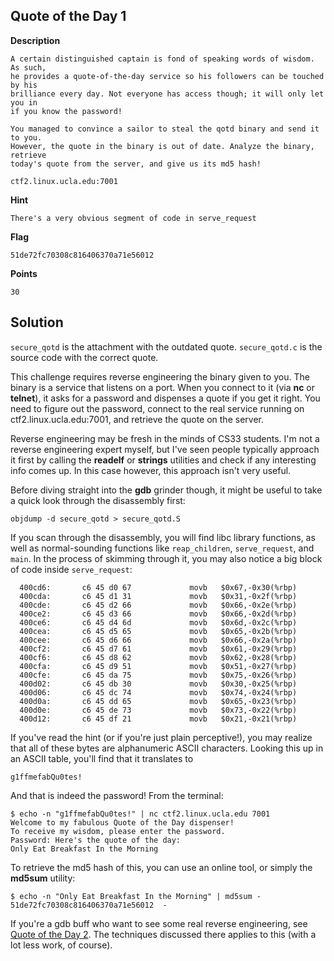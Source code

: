 ## Quote of the Day 1

__Description__

```
A certain distinguished captain is fond of speaking words of wisdom. As such,
he provides a quote-of-the-day service so his followers can be touched by his
brilliance every day. Not everyone has access though; it will only let you in
if you know the password!

You managed to convince a sailor to steal the qotd binary and send it to you.
However, the quote in the binary is out of date. Analyze the binary, retrieve
today's quote from the server, and give us its md5 hash!

ctf2.linux.ucla.edu:7001
```

__Hint__

```
There's a very obvious segment of code in serve_request
```

__Flag__

```
51de72fc70308c816406370a71e56012
```

__Points__

```
30
```

## Solution

`secure_qotd` is the attachment with the outdated quote. `secure_qotd.c` is the
source code with the correct quote.

This challenge requires reverse engineering the binary given to you. The binary
is a service that listens on a port. When you connect to it (via __nc__ or
__telnet__), it asks for a password and dispenses a quote if you get it right.
You need to figure out the password, connect to the real service running on
ctf2.linux.ucla.edu:7001, and retrieve the quote on the server.

Reverse engineering may be fresh in the minds of CS33 students. I'm not a
reverse engineering expert myself, but I've seen people typically approach it
first by calling the __readelf__ or  __strings__ utilities and check if any
interesting info comes up. In this case however, this approach isn't very
useful.

Before diving straight into the __gdb__ grinder though, it might be useful to
take a quick look through the disassembly first:

```
objdump -d secure_qotd > secure_qotd.S
```

If you scan through the disassembly, you will find libc library functions, as
well as normal-sounding functions like `reap_children`, `serve_request`, and
`main`. In the process of skimming through it, you may also notice a big block
of code inside `serve_request`:

```
  400cd6:       c6 45 d0 67             movb   $0x67,-0x30(%rbp)
  400cda:       c6 45 d1 31             movb   $0x31,-0x2f(%rbp)
  400cde:       c6 45 d2 66             movb   $0x66,-0x2e(%rbp)
  400ce2:       c6 45 d3 66             movb   $0x66,-0x2d(%rbp)
  400ce6:       c6 45 d4 6d             movb   $0x6d,-0x2c(%rbp)
  400cea:       c6 45 d5 65             movb   $0x65,-0x2b(%rbp)
  400cee:       c6 45 d6 66             movb   $0x66,-0x2a(%rbp)
  400cf2:       c6 45 d7 61             movb   $0x61,-0x29(%rbp)
  400cf6:       c6 45 d8 62             movb   $0x62,-0x28(%rbp)
  400cfa:       c6 45 d9 51             movb   $0x51,-0x27(%rbp)
  400cfe:       c6 45 da 75             movb   $0x75,-0x26(%rbp)
  400d02:       c6 45 db 30             movb   $0x30,-0x25(%rbp)
  400d06:       c6 45 dc 74             movb   $0x74,-0x24(%rbp)
  400d0a:       c6 45 dd 65             movb   $0x65,-0x23(%rbp)
  400d0e:       c6 45 de 73             movb   $0x73,-0x22(%rbp)
  400d12:       c6 45 df 21             movb   $0x21,-0x21(%rbp)
```

If you've read the hint (or if you're just plain perceptive!), you may realize
that all of these bytes are alphanumeric ASCII characters. Looking this up in
an ASCII table, you'll find that it translates to

```
g1ffmefabQu0tes!
```

And that is indeed the password! From the terminal:

```
$ echo -n "g1ffmefabQu0tes!" | nc ctf2.linux.ucla.edu 7001
Welcome to my fabulous Quote of the Day dispenser!
To receive my wisdom, please enter the password.
Password: Here's the quote of the day:
Only Eat Breakfast In the Morning
```

To retrieve the md5 hash of this, you can use an online tool, or simply the
__md5sum__ utility:

```
$ echo -n "Only Eat Breakfast In the Morning" | md5sum -
51de72fc70308c816406370a71e56012  -
```

If you're a gdb buff who want to see some real reverse engineering, see [Quote
of the Day 2](../quote-of-the-day-2/). The techniques discussed there applies
to this (with a lot less work, of course).
